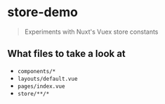 # store-demo

> Experiments with Nuxt's Vuex store constants

## What files to take a look at

- `components/*`
- `layouts/default.vue`
- `pages/index.vue`
- `store/**/*`
